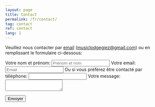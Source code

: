 ```yaml
---
layout: page
title: Contact
permalink: /fr/contact/
tag: contact
ref: contact
lang: 1
---
```


Veuillez nous contacter par [email](mailto:musiclodgegiez@gmail.com) (musiclodgegiez@gmail.com) ou en remplissant le formulaire ci-dessous:

<form
  action="https://formspree.io/mgenyeke"
  method="POST"
>
  <label>
    Votre nom et prénom:
	<input type="text" name="name" id="name" placeholder="Prenom et nom" required=""/> 
    Votre email:
    <input type="text" name="_replyto" placeholder="Email" required="">
    Ou si vous préfèrez être contacté par téléphone:
	<input type="text" name="phone" id="phone" placeholder="" />
  </label>
  <label>
    Votre message:
    <textarea name="message" placeholder="" required=""></textarea>
  </label>

  <!-- your other form fields go here -->

  <button type="submit">Envoyer</button>
</form>
